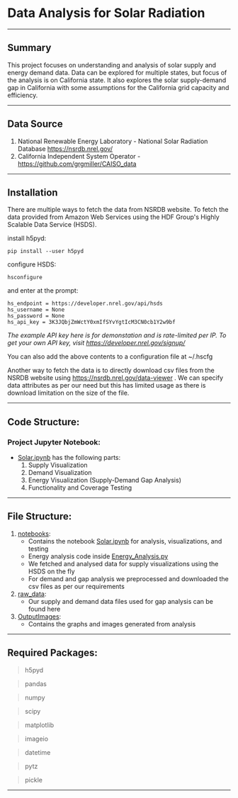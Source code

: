 # Data Analysis for Solar Radiation

---
## Summary
This project focuses on understanding and analysis of solar supply and energy demand data. Data can be explored for multiple states, but focus of the analysis is on California state. It also explores the solar supply-demand gap in California with some assumptions for the California grid capacity and efficiency. 

---

## Data Source
1. National Renewable Energy Laboratory - National Solar Radiation Database https://nsrdb.nrel.gov/
2. California Independent System Operator - https://github.com/grgmiller/CAISO_data

---

## Installation

There are multiple ways to fetch the data from NSRDB website. 
To fetch the data provided from Amazon Web Services using the HDF Group's Highly Scalable Data Service (HSDS).

install h5pyd:

```
pip install --user h5pyd
```

configure HSDS:

```
hsconfigure
```

and enter at the prompt:

```
hs_endpoint = https://developer.nrel.gov/api/hsds
hs_username = None
hs_password = None
hs_api_key = 3K3JQbjZmWctY0xmIfSYvYgtIcM3CN0cb1Y2w9bf
```

*The example API key here is for demonstation and is rate-limited per IP. To get your own API key, visit https://developer.nrel.gov/signup/*

You can also add the above contents to a configuration file at ~/.hscfg

Another way to fetch the data is to directly download csv files from the NSRDB website using https://nsrdb.nrel.gov/data-viewer . 
We can specify data attributes as per our need but this has limited usage as there is download limitation on the size of the file.

---
## Code Structure:

### Project Jupyter Notebook:
- [Solar.ipynb](./notebooks/Solar.ipynb) has the following parts:
	1. Supply Visualization
 	2. Demand Visualization
  	3. Energy Visualization (Supply-Demand Gap Analysis)
  	4. Functionality and Coverage Testing
---

## File Structure:
1. [notebooks](./notebooks):
	- Contains the notebook [Solar.ipynb](./notebooks/Solar.ipynb) for analysis, visualizations, and testing
 	- Energy analysis code inside [Energy_Analysis.py](./notebooks/Energy_Analysis.py)
    - We fetched and analysed data for supply visualizations using the HSDS on the fly
    - For demand and gap analysis we preprocessed and downloaded the csv files as per our requirements
2. [raw_data](./raw_data/):
    - Our supply and demand data files used for gap analysis can be found here
3. [OutputImages](./OutputImages/):
     - Contains the graphs and images generated from analysis

---

## Required Packages:
> h5pyd

> pandas

> numpy

> scipy

> matplotlib

> imageio

> datetime

> pytz

> pickle

---
